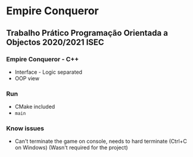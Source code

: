 # Empire Conqueror

## Trabalho Prático Programação Orientada a Objectos 2020/2021 ISEC

### Empire Conqueror - C++

- Interface - Logic separated
- OOP view

### Run
- CMake included
- `main`

### Know issues
- Can't terminate the game on console, needs to hard terminate (Ctrl+C on Windows) (Wasn't required for the project)
